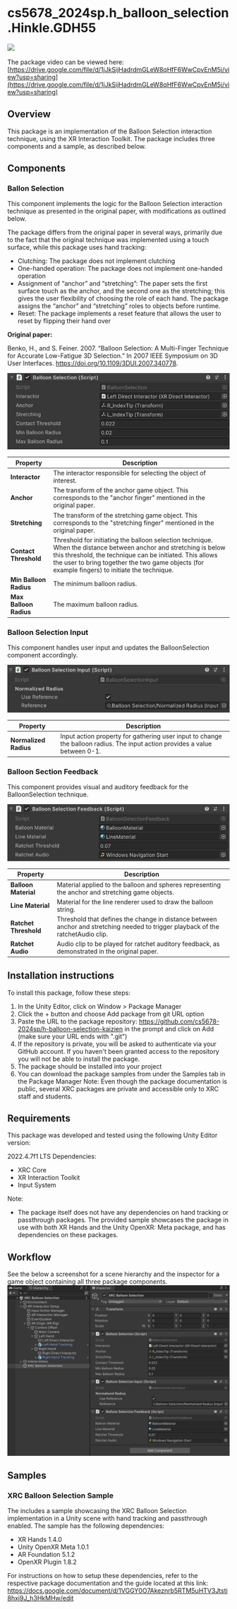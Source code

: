 # cs5678_2024sp.h_balloon_selection.Hinkle.GDH55


![](images/overview.gif)

The package video can be viewed here: [https://drive.google.com/file/d/1jJkSijHadrdmGLeW8qHfF6WwCpvEnM5j/view?usp=sharing](https://drive.google.com/file/d/1jJkSijHadrdmGLeW8qHfF6WwCpvEnM5j/view?usp=sharing)

## Overview
This package is an implementation of the Balloon Selection interaction technique, using the XR Interaction Toolkit. 
The package includes three components and a sample, as described below.

## Components


### Ballon Selection
This component implements the logic for the Balloon Selection interaction technique as presented in the original paper, with modifications as outlined below.

The package differs from the original paper in several ways, primarily due to the fact that the original technique was implemented using a touch surface, while this package uses hand tracking:

* Clutching: The package does not implement clutching
* One-handed operation: The package does not implement one-handed operation
* Assignment of “anchor” and “stretching”: The paper sets the first surface touch as the anchor, and the second one as the stretching; this gives the user flexibility of choosing the role of each hand. The package assigns the “anchor” and “stretching” roles to objects before runtime.
* Reset: The package implements a reset feature that allows the user to reset by flipping their hand over

**Original paper:**

Benko, H., and S. Feiner. 2007. “Balloon Selection: A Multi-Finger Technique for Accurate Low-Fatigue 3D Selection.”
In 2007 IEEE Symposium on 3D User Interfaces. https://doi.org/10.1109/3DUI.2007.340778.

![](images/logic.png)

| **Property**   | **Description**          |
|----------------|--------------------------|
| **Interactor** | The interactor responsible for selecting the object of interest.|
| **Anchor**     | The transform of the anchor game object. This corresponds to the "anchor finger" mentioned in the original paper. |
| **Stretching** | The transform of the stretching game object. This corresponds to the "stretching finger" mentioned in the original paper. |
| **Contact Threshold**     | Threshold for initiating the balloon selection technique. When the distance between anchor and stretching is below this threshold, the technique can be initiated. This allows the user to bring together the two game objects (for example fingers) to initiate the technique. |
| **Min Balloon Radius** | The minimum balloon radius. |
| **Max Balloon Radius**     | The maximum balloon radius. |

### Balloon Selection Input
This component handles user input and updates the BalloonSelection component accordingly.

![](images/input.png)

| **Property**         | **Description**                                                                                                             |
|----------------------|-----------------------------------------------------------------------------------------------------------------------------|
| **Normalized Radius** | Input action property for gathering user input to change the balloon radius. The input action provides a value between 0-1. |

### Balloon Section Feedback
This component provides visual and auditory feedback for the BalloonSelection technique.

![](images/feedback.png)

| **Property**        | **Description**          |
|---------------------|--------------------------|
| **Balloon Material** | Material applied to the balloon and spheres representing the anchor and stretching game objects. |
| **Line Material** | Material for the line renderer used to draw the balloon string. |
| **Ratchet Threshold** | Threshold that defines the change in distance between anchor and stretching needed to trigger playback of the ratchetAudio clip. |
| **Ratchet Audio** | Audio clip to be played for ratchet auditory feedback, as demonstrated in the original paper. |

## Installation instructions
To install this package, follow these steps:

1. In the Unity Editor, click on Window > Package Manager
2. Click the + button and choose Add package from git URL option
3. Paste the URL to the package repository: https://github.com/cs5678-2024sp/h-balloon-selection-kaizien  in the prompt and click on Add (make sure your URL ends with ".git")
4. If the repository is private, you will be asked to authenticate via your GitHub account. If you haven't been granted access to the repository you will not be able to install the package. 
5. The package should be installed into your project
6. You can download the package samples from under the Samples tab in the Package Manager
Note: Even though the package documentation is public, several XRC packages are private and accessible only to XRC staff and students.

## Requirements
This package was developed and tested using the following Unity Editor version:

2022.4.7f1 LTS
Dependencies:
* XRC Core
* XR Interaction Toolkit
* Input System

Note:
* The package itself does not have any dependencies on hand tracking or passthrough packages. The provided sample showcases the package in use with both XR Hands and the Unity OpenXR: Meta package, and has dependencies on these packages.


## Workflow

See the below a screenshot for a scene hierarchy and the inspector for a game object containing all three package components.
![](images/workflow.png)

## Samples

### XRC Balloon Selection Sample
The includes a sample showcasing the XRC Balloon Selection implementation in a Unity scene with hand tracking and passthrough enabled. The sample has the following dependencies:

* XR Hands 1.4.0
* Unity OpenXR Meta 1.0.1
* AR Foundation 5.1.2
* OpenXR Plugin 1.8.2

For instructions on how to setup these dependencies, refer to the respective package documentation and the guide located at this link: https://docs.google.com/document/d/1VGGY0O7Akeznrb5RTM5uHTV3Jtsti8hxj9J_h3HkMHw/edit 


